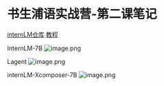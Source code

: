 # 书生浦语实战营-第二课笔记
[internLM仓库](/https://gitee.com/internlm/InternLM)
[教程](https://github.com/InternLM/tutorial/blob/main/helloworld/hello_world.md)

InternLM-7B
![image.png](https://obsidiansycn.oss-cn-nanjing.aliyuncs.com/images/20240221101423.png)

Lagent
![image.png](https://obsidiansycn.oss-cn-nanjing.aliyuncs.com/images/20240221101459.png)

internLM-Xcomposer-7B
![image.png](https://obsidiansycn.oss-cn-nanjing.aliyuncs.com/images/20240221101515.png)
